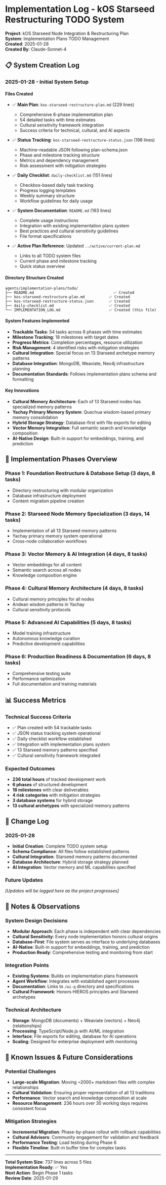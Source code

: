 # Implementation Log - kOS Starseed Restructuring TODO System

**Project**: kOS Starseed Node Integration & Restructuring Plan  
**System**: Implementation Plans TODO Management  
**Created**: 2025-01-28  
**Created By**: Claude-Sonnet-4

## 📋 **System Creation Log**

### **2025-01-28 - Initial System Setup**

#### **Files Created**
- ✅ **Main Plan**: `kos-starseed-restructure-plan.md` (229 lines)
  - Comprehensive 6-phase implementation plan  
  - 54 detailed tasks with time estimates
  - Cultural sensitivity framework integration
  - Success criteria for technical, cultural, and AI aspects

- ✅ **Status Tracking**: `kos-starseed-restructure-status.json` (198 lines)  
  - Machine-readable JSON following plan-schema.json
  - Phase and milestone tracking structure
  - Metrics and dependency management
  - Risk assessment with mitigation strategies

- ✅ **Daily Checklist**: `daily-checklist.md` (151 lines)
  - Checkbox-based daily task tracking
  - Progress logging templates
  - Weekly summary structure
  - Workflow guidelines for daily usage

- ✅ **System Documentation**: `README.md` (163 lines)
  - Complete usage instructions
  - Integration with existing implementation plans system
  - Best practices and cultural sensitivity guidelines
  - File format specifications

- ✅ **Active Plan Reference**: Updated `../active/current-plan.md`
  - Links to all TODO system files
  - Current phase and milestone tracking
  - Quick status overview

#### **Directory Structure Created**
```
agents/implementation-plans/todo/
├── README.md                                    ✅ Created
├── kos-starseed-restructure-plan.md           ✅ Created  
├── kos-starseed-restructure-status.json       ✅ Created
├── daily-checklist.md                         ✅ Created
└── IMPLEMENTATION_LOG.md                      ✅ Created (this file)
```

#### **System Features Implemented**
- **Trackable Tasks**: 54 tasks across 6 phases with time estimates
- **Milestone Tracking**: 18 milestones with target dates
- **Progress Metrics**: Completion percentages, resource utilization
- **Risk Management**: 4 identified risks with mitigation strategies
- **Cultural Integration**: Special focus on 13 Starseed archetype memory patterns
- **Database Integration**: MongoDB, Weaviate, Neo4j infrastructure planning
- **Documentation Standards**: Follows implementation plans schema and formatting

#### **Key Innovations**
- **Cultural Memory Architecture**: Each of 13 Starseed nodes has specialized memory patterns
- **Yachay Primary Memory System**: Quechua wisdom-based primary memory consolidation
- **Hybrid Storage Strategy**: Database-first with file exports for editing
- **Vector Memory Integration**: Full semantic search and knowledge composition
- **AI-Native Design**: Built-in support for embeddings, training, and prediction

## 🎯 **Implementation Phases Overview**

### **Phase 1: Foundation Restructure & Database Setup** (3 days, 8 tasks)
- Directory restructuring with modular organization
- Database infrastructure deployment 
- Content migration pipeline creation

### **Phase 2: Starseed Node Memory Specialization** (3 days, 14 tasks)  
- Implementation of all 13 Starseed memory patterns
- Yachay primary memory system operational
- Cross-node collaboration workflows

### **Phase 3: Vector Memory & AI Integration** (4 days, 8 tasks)
- Vector embeddings for all content
- Semantic search across all nodes
- Knowledge composition engine

### **Phase 4: Cultural Memory Architecture** (4 days, 8 tasks)
- Cultural memory principles for all nodes
- Andean wisdom patterns in Yachay
- Cultural sensitivity protocols

### **Phase 5: Advanced AI Capabilities** (5 days, 8 tasks)
- Model training infrastructure
- Autonomous knowledge curation
- Predictive development capabilities

### **Phase 6: Production Readiness & Documentation** (6 days, 8 tasks)
- Comprehensive testing suite
- Performance optimization
- Full documentation and training materials

## 📊 **Success Metrics**

### **Technical Success Criteria**
- ✅ Plan created with 54 trackable tasks
- ✅ JSON status tracking system operational
- ✅ Daily checklist workflow established
- ✅ Integration with implementation plans system
- ✅ 13 Starseed memory patterns specified
- ✅ Cultural sensitivity framework integrated

### **Expected Outcomes**
- **236 total hours** of tracked development work
- **6 phases** of structured development
- **18 milestones** with clear deliverables
- **4 risk categories** with mitigation strategies
- **3 database systems** for hybrid storage
- **13 cultural archetypes** with specialized memory patterns

## 🔄 **Change Log**

### **2025-01-28**
- **Initial Creation**: Complete TODO system setup
- **Schema Compliance**: All files follow established patterns
- **Cultural Integration**: Starseed memory patterns documented
- **Database Architecture**: Hybrid storage strategy planned
- **AI Integration**: Vector memory and ML capabilities specified

### **Future Updates**
*[Updates will be logged here as the project progresses]*

## 📝 **Notes & Observations**

### **System Design Decisions**
- **Modular Approach**: Each phase is independent with clear dependencies
- **Cultural Sensitivity**: Every node implementation honors cultural origins
- **Database-First**: File system serves as interface to underlying databases
- **AI-Native**: Built-in support for embeddings, training, and prediction
- **Production Ready**: Comprehensive testing and monitoring from start

### **Integration Points**
- **Existing Systems**: Builds on implementation plans framework
- **Agent Workflow**: Integrates with established agent processes
- **Documentation**: Links to `/ai-q` directory and specifications
- **Cultural Framework**: Honors HIEROS principles and Starseed archetypes

### **Technical Architecture**
- **Storage**: MongoDB (documents) + Weaviate (vectors) + Neo4j (relationships)
- **Processing**: TypeScript/Node.js with AI/ML integration
- **Interface**: File exports for editing, database for AI operations
- **Scaling**: Designed for enterprise deployment with monitoring

## 🚨 **Known Issues & Future Considerations**

### **Potential Challenges**
- **Large-scale Migration**: Moving ~2000+ markdown files with complex relationships
- **Cultural Validation**: Ensuring proper representation of all 13 traditions
- **Performance**: Vector search and knowledge composition at scale
- **Resource Management**: 236 hours over 30 working days requires consistent focus

### **Mitigation Strategies**
- **Incremental Migration**: Phase-by-phase rollout with rollback capabilities
- **Cultural Advisors**: Community engagement for validation and feedback
- **Performance Testing**: Load testing during Phase 6
- **Flexible Timeline**: Built-in buffer time for complex tasks

---

**Total System Size**: 737 lines across 5 files  
**Implementation Ready**: ✅ Yes  
**Next Action**: Begin Phase 1 tasks  
**Review Date**: 2025-01-29 